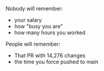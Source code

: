 Nobody will remember:
- your salary
- how "busy you are"
- how many hours you worked

People will remember:
- That PR with 14,276 changes
- the time you force pushed to main
